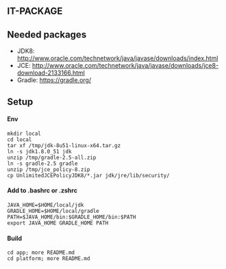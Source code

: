 IT-PACKAGE
--------------------------------

## Needed packages

 * JDK8: http://www.oracle.com/technetwork/java/javase/downloads/index.html
 * JCE: http://www.oracle.com/technetwork/java/javase/downloads/jce8-download-2133166.html
 * Gradle: https://gradle.org/

## Setup
#### Env
    mkdir local
    cd local
    tar xf /tmp/jdk-8u51-linux-x64.tar.gz
    ln -s jdk1.8.0_51 jdk
    unzip /tmp/gradle-2.5-all.zip
    ln -s gradle-2.5 gradle
    unzip /tmp/jce_policy-8.zip
    cp UnlimitedJCEPolicyJDK8/*.jar jdk/jre/lib/security/
    

#### Add to .bashrc or .zshrc
    JAVA_HOME=$HOME/local/jdk
    GRADLE_HOME=$HOME/local/gradle
    PATH=$JAVA_HOME/bin:$GRADLE_HOME/bin:$PATH
    export JAVA_HOME GRADLE_HOME PATH

#### Build
    cd app; more README.md
    cd platform; more README.md

